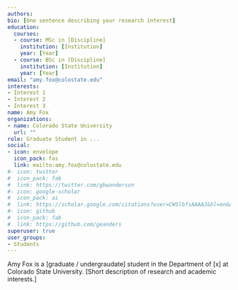 ```yaml
---
authors:
bio: [One sentence describing your research interest]
education:
  courses:
  - course: MSc in [Discipline]
    institution: [Institution]
    year: [Year]
  - course: BSc in [Discipline]
    institution: [Institution]
    year: [Year]
email: "amy.fox@colostate.edu"
interests:
- Interest 1
- Interest 2
- Interest 3
name: Amy Fox
organizations:
- name: Colorado State University
  url: ""
role: Graduate Student in ...
social:
- icon: envelope
  icon_pack: fas
  link: mailto:amy.fox@colostate.edu
#- icon: twitter
#  icon_pack: fab
#  link: https://twitter.com/gbwanderson
#- icon: google-scholar
#  icon_pack: ai
#  link: https://scholar.google.com/citations?user=CWSlbfsAAAAJ&hl=en&oi=ao
#- icon: github
#  icon_pack: fab
#  link: https://github.com/geanders
superuser: true
user_groups:
- Students
---
```


Amy Fox is a [graduate / undergraudate] student in the Department of [x] at Colorado 
State University. [Short description of research and academic interests.]